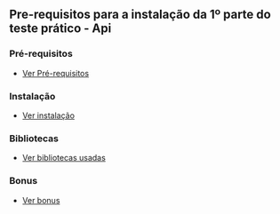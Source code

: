 ## Pre-requisitos para a instalação da 1º parte do teste prático - Api

### Pré-requisitos
- [Ver Pré-requisitos](prerequisitos.md)

### Instalação
- [Ver instalação](instalacao.md) 

### Bibliotecas
- [Ver bibliotecas usadas](bibliotecas.md) 

### Bonus
- [Ver bonus](bonus.md) 
